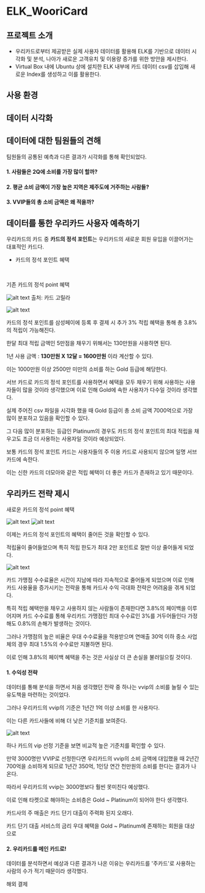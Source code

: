# ELK_WooriCard


## 프로젝트 소개


- 우리카드로부터 제공받은 실제 사용자 데이터를 활용해 ELK를 기반으로 데이터 시각화 및 분석, 나아가 새로운 고객유치 및 이용량 증가를 위한 방안을 제시한다.
- Virtual Box 내에 Ubuntu 상에 설치한 ELK 내부에 카드 데이터 csv를 삽입해 새로운 Index를 생성하고 이를 활용한다.


## 사용 환경


## 데이터 시각화


## 데이터에 대한 팀원들의 견해


팀원들의 공통된 예측과 다른 결과가 시각화를 통해 확인되었다. 


#### 1. 사람들은 2Q에 소비를 가장 많이 할까?





#### 2. 평균 소비 금액이 가장 높은 지역은 제주도에 거주하는 사람들?


#### 3. VVIP들의 총 소비 금액은 왜 적을까?


## 데이터를 통한 우리카드 사용자 예측하기
우리카드의 카드 중 **카드의 정석 포인트**는 우리카드의 새로운 회원 유입을 이끌어가는 대표적인 카드다.


- 카드의 정석 포인트 혜택


<br>

기존 카드의 정석 point 혜택


![alt text](image.png)
출처: 카드 고릴라


![alt text](image-3.png)


카드의 정석 포인트를 삼성페이에 등록 후 결제 시 추가 3% 적립 혜택을 통해 총 3.8%의 적립이 가능해진다.



한달 최대 적립 금액인 5만점을 채우기 위해서는 130만원을 사용하면 된다.


1년 사용 금액 : **130만원 X 12달 = 1600만원** 이라 계산할 수 있다.


이는 1000만원 이상 2500만 미만의 소비를 하는 Gold 등급에 해당한다.


서브 카드로 카드의 정석 포인트를 사용하면서 혜택을 모두 채우기 위해 사용하는 사용자들이 많을 것이라 생각했으며 이로 인해 Gold에 속한 사용자가 다수일 것이라 생각했다.


실제 주어진 csv 파일을 시각화 했을 때 Gold 등급이 총 소비 금액 7000억으로 가장 많이 분포하고 있음을 확인할 수 있다. 


그 다음 많이 분포하는 등급인 Platinum의 경우도 카드의 정석 포인트의 최대 적립을 채우고도 조금 더 사용하는 사용자일 것이라 예상되었다.


보통 카드의 정석 포인트 카드는 사용자들의 주 이용 카드로 사용되지 않으며 일명 서브 카드에 속한다.


이는 신한 카드의 더모아와 같은 적립 혜택이 더 좋은 카드가 존재하고 있기 때문이다. 


## 우리카드 전략 제시

새로운 카드의 정석 point 혜택

![alt text](image-1.png)
![alt text](image-2.png)


이제는 카드의 정석 포인트의 혜택이 줄어든 것을 확인할 수 있다. 


적립율이 줄어들었으며 특히 적립 한도가 최대 2만 포인트로 절반 이상 줄어들게 되었다. 


![alt text](image-5.png)


카드 가맹점 수수료율은 시간이 지남에 따라 지속적으로 줄어들게 되었으며 이로 인해 카드 사용율을 증가시키는 전략을 통해 카드사 수익 극대화 전략은 어려움을 겪게 되었다.


특히 적립 혜택만을 채우고 사용하지 않는 사람들이 존재한다면 3.8%의 페이백을 이루어지며 카드 수수료를 통해 우리카드 가맹점인 최대 수수료인 3%를 거두어들인다 가정해도 0.8%의 손해가 발생하는 것이다.


그러나 가맹점의 높은 비율은 우대 수수료율을 적용받으며 연매출 30억 이하 중소 사업체의 경우 최대 1.5%의 수수료만 지불하면 된다.


이로 인해 3.8%의 페이백 혜택을 주는 것은 사실상 더 큰 손실을 불러일으킬 것이다.


#### 1. 수익성 전략


데이터를 통해 분석을 하면서 처음 생각했던 전략 중 하나는 vvip의 소비를 늘릴 수 있는 유도책을 마련하는 것이었다.


그러나 우리카드의 vvip의 기준은 1년간 1억 이상 소비를 한 사용자다.


이는 다른 카드사들에 비해 더 낮은 기준치를 보여준다.


![alt text](image-6.png)


하나 카드의 vip 선정 기준을 보면 비교적 높은 기준치를 확인할 수 있다.


만약 3000명만 VVIP로 선정한다면 우리카드의 vvip의 소비 금액에 대입했을 때 2년간 700억을 소비하게 되므로 1년간 350억, 1인당 연간 천만원의 소비를 한다는 결과가 나온다.


 따라서 우리카드의 vvip는 3000명보다 훨씬 못미친다 예상했다.


 이로 인해 타켓으로 해야하는 소비층은 Gold ~ Platinum이 되어야 한다 생각했다.


카드사의 주 매출은 카드 단기 대출이 주력화 된지 오래다. 


카드 단기 대출 서비스의 금리 우대 혜택을 Gold ~ Platinum에 존재하는 회원을 대상으로 

#### 2. 우리카드를 메인 카드로!


데이터를 분석하면서 예상과 다른 결과가 나온 이유는 우리카드를 '주카드'로 사용하는 사람의 수가 적기 때문이라 생각했다. 


해외 결제